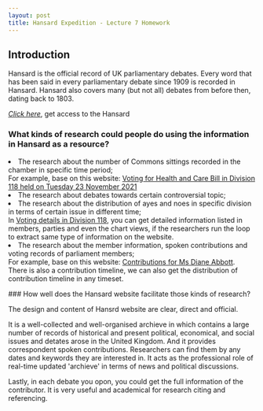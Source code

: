 ```yaml
---
layout: post
title: Hansard Expedition - Lecture 7 Homework
---
```

## Introduction
<p>Hansard is the official record of UK parliamentary debates. Every word that has been said in every parliamentary debate since 1909 is recorded in Hansard. Hansard also covers many (but not all) debates from before then, dating back to 1803.</p>
<em><a href="https://hansard.parliament.uk/">Click here</a></em>, get access to the Hansard


### What kinds of research could people do using the information in Hansard as a resource?
<nav>
  <li>The research about the number of Commons sittings recorded in the chamber in specific time period;
    <br>For example, base on this website: <a href="https://hansard.parliament.uk/Commons/2021-11-23/division/D8178324-A51D-48FE-BFC3-B19249E8BC05/HealthAndCareBill?outputType=Names">Voting for Health and Care Bill in Division 118 held on Tuesday 23 November 2021</a>
  </li> 
  <li>The research about debates towards certain controversial topic;</li> 
  <li>The research about the distribution of ayes and noes in specific division in terms of certain issue in different time;
    <br>In <a href="https://hansard.parliament.uk/Commons/2021-11-23/division/D8178324-A51D-48FE-BFC3-B19249E8BC05/HealthAndCareBill?outputType=Names">Voting details in Division 118</a>, you can get detailed information listed in members, parties and even the chart views, if the researchers run the loop to extract same type of information on the website.
  </li>
  <li>The research about the member information, spoken contributions and voting records of parliament members; 
    <br>For example, base on this website: <a href="https://hansard.parliament.uk/search/MemberContributions?memberId=172&type=Spoken">Contributions for Ms Diane Abbott</a>. There is also a contribution timeline, we can also get the distribution of contribution timeline in any timeset.
  </li>
</nav>
<p></p>
### How well does the Hansard website facilitate those kinds of research?
<p>The design and content of Hansrd website are clear, direct and official.</p>
<p>It is a well-collected and well-organised archieve in which contains a large number of records of historical and present political, economical, and social issues and detates arose in the United Kingdom. And it provides correspondent spoken contributions. Researchers can find them by any dates and keywords they are interested in. It acts as the professional role of real-time updated 'archieve' in terms of news and political discussions.</p>

<p>Lastly, in each debate you opon, you could get the full information of the contributor. It is very useful and academical for research citing and referencing.
